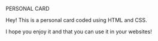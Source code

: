 PERSONAL CARD

Hey! This is a personal card coded using HTML and CSS.

I hope you enjoy it and that you can use it in your websites!
